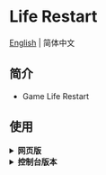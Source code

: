 # Life Restart

[English](./README.md) | 简体中文

## 简介

- Game Life Restart

## 使用

<details>
<summary><strong>网页版</strong></summary>
<br />

1. 下载项目代码。

```bash
git clone https://github.com/rondsny/lifeRestart.git my-project
cd my-project
```

2. 进入目录安装依赖。

```bash
yarn install
```

或者

```bash
npm install
```

3. 启动本地服务器。

```bash
yarn dev
```

或者

```bash
npm run dev
```

4. 启动完成后会自动打开浏览器访问 [http://localhost:8081/view/index.html](http://localhost:8081/view/index.html)。

</details>

<details>
<summary><strong>控制台版本</strong></summary>
<br />

```bash
node repl
```

</details>


